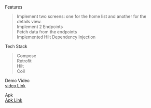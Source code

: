Features
> Implement two screens: one for the home list and another for the details view.  
> Implement 2 Endpoints  
> Fetch data from the endpoints  
> Implemented Hilt Dependency Injection

Tech Stack  
> Compose  
> Retrofit  
> Hilt    
> Coil

Demo Video  
[video Link](https://drive.google.com/file/d/1mVFoijJ-XWNAwIqgKyIZMb6mUxHmjys0/view?usp=sharing)  

Apk  
[Apk Link](https://drive.google.com/file/d/1hhz4FE5imkzbA2o9LIveN6tqXqhqZ1Wm/view?usp=sharing)
